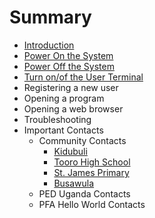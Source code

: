 # Summary

* [Introduction](README.md)
* [Power On the System](manual/power_on.md)
* [Power Off the System](manual/power_off.md)
* [Turn on/of the User Terminal](manual/topbox.md)
* Registering a new user
* Opening a program
* Opening a web browser
* Troubleshooting
* Important Contacts
   * Community Contacts
       * [Kidubuli](contacts/kidubuli.md)
       * [Tooro High School](contacts/tooro.md)
       * [St. James Primary](contacts/st_james.md)
       * [Busawula](contacts/busawula.md)
   * PED Uganda Contacts
   * PFA Hello World Contacts


